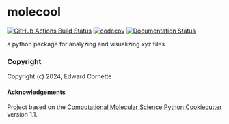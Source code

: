 molecool
==============================
[//]: # (Badges)
[![GitHub Actions Build Status](https://github.com/REPLACE_WITH_OWNER_ACCOUNT/molecool/workflows/CI/badge.svg)](https://github.com/REPLACE_WITH_OWNER_ACCOUNT/molecool/actions?query=workflow%3ACI)
[![codecov](https://codecov.io/gh/REPLACE_WITH_OWNER_ACCOUNT/molecool/branch/main/graph/badge.svg)](https://codecov.io/gh/REPLACE_WITH_OWNER_ACCOUNT/molecool/branch/main)
[![Documentation Status](https://readthedocs.org/projects/isinghamiltonian-edwardcornette/badge/?version=latest)](https://isinghamiltonian-edwardcornette.readthedocs.io/en/latest/?badge=latest)

a python package for analyzing and visualizing xyz files

### Copyright

Copyright (c) 2024, Edward Cornette


#### Acknowledgements
 
Project based on the 
[Computational Molecular Science Python Cookiecutter](https://github.com/molssi/cookiecutter-cms) version 1.1.
